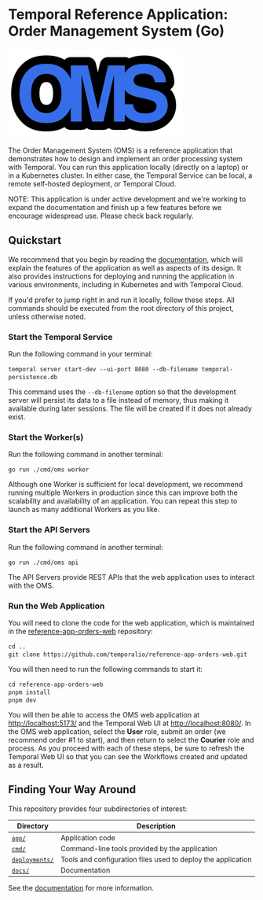 # Temporal Reference Application: Order Management System (Go)

![OMS logo](docs/images/oms-logo.png)

The Order Management System (OMS) is a reference application 
that demonstrates how to design and implement an order processing 
system with Temporal. You can run this application locally 
(directly on a laptop) or in a Kubernetes cluster. In either case, 
the Temporal Service can be local, a remote self-hosted deployment, 
or Temporal Cloud. 

NOTE: This application is under active development and we're
working to expand the documentation and finish up a few features 
before we encourage widespread use. Please check back regularly.

## Quickstart
We recommend that you begin by reading the [documentation](docs/README.md), 
which will explain the features of the application as well as aspects 
of its design. It also provides instructions for deploying and 
running the application in various environments, including in 
Kubernetes and with Temporal Cloud.

If you'd prefer to jump right in and run it locally, follow these steps. 
All commands should be executed from the root directory of this project, 
unless otherwise noted. 

### Start the Temporal Service
Run the following command in your terminal:

```command
temporal server start-dev --ui-port 8080 --db-filename temporal-persistence.db
```

This command uses the `--db-filename` option so that the development 
server will persist its data to a file instead of memory, thus making 
it available during later sessions. The file will be created if it
does not already exist.

### Start the Worker(s)
Run the following command in another terminal:

```command
go run ./cmd/oms worker
```

Although one Worker is sufficient for local development, we recommend 
running multiple Workers in production since this can improve both the 
scalability and availability of an application. You can repeat this 
step to launch as many additional Workers as you like.

### Start the API Servers
Run the following command in another terminal:
```command
go run ./cmd/oms api
```

The API Servers provide REST APIs that the web application uses to 
interact with the OMS. 


### Run the Web Application
You will need to clone the code for the web application, which is 
maintained in the [reference-app-orders-web](https://github.com/temporalio/reference-app-orders-web) 
repository:

```command
cd ..
git clone https://github.com/temporalio/reference-app-orders-web.git
```

You will then need to run the following commands to start it:

```command
cd reference-app-orders-web
pnpm install
pnpm dev
```

You will then be able to access the OMS web application at 
<http://localhost:5173/> and the Temporal Web UI at 
<http://localhost:8080/>. In the OMS web application, select 
the **User** role, submit an order (we recommend order #1 to 
start), and then return to select the **Courier** role and 
process. As you proceed with each of these steps, be sure to 
refresh the Temporal Web UI so that you can see the Workflows 
created and updated as a result. 


## Finding Your Way Around
This repository provides four subdirectories of interest:

| Directory                                             | Description                                                       |
| ----------------------------------------------------- | ----------------------------------------------------------------- |
| <code><a href="app/">app/</a></code>                  | Application code                                                  |
| <code><a href="cmd/">cmd/</a></code>                  | Command-line tools provided by the application                    |
| <code><a href="deployments/">deployments/</a></code>  | Tools and configuration files used to deploy the application      |
| <code><a href="docs/">docs/</a></code>                | Documentation                                                     |

See the [documentation](docs/README.md) for more information.
